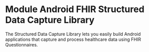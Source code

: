 # Module Android FHIR Structured Data Capture Library

The Structured Data Capture Library lets you easily build Android
applications that capture and process healthcare data using FHIR Questionnaires.

